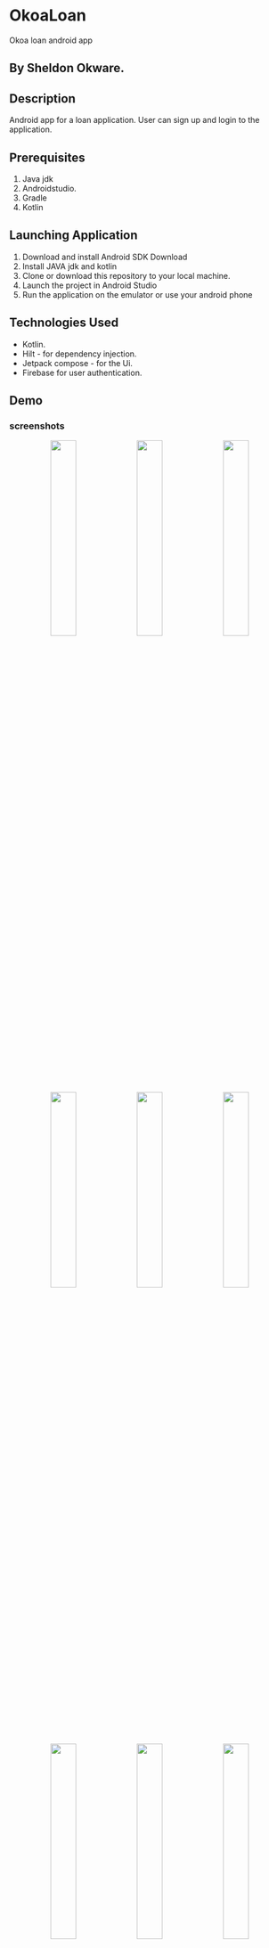 # OkoaLoan
Okoa loan android app

## By Sheldon Okware.

## Description
Android app for a loan application. User can sign up and login to the application.

## Prerequisites
1. Java jdk
2. Androidstudio.
3. Gradle
4. Kotlin

## Launching Application
1. Download and install Android SDK Download
2. Install JAVA jdk and kotlin
3. Clone or download this repository to your local machine.
4. Launch the project in Android Studio
5. Run the application on the emulator or use your android phone


## Technologies Used
* Kotlin.
* Hilt - for dependency injection.
* Jetpack compose - for the Ui.
* Firebase for user authentication.

## Demo
### screenshots
<p align="center">
<img src="https://user-images.githubusercontent.com/87479198/201694814-5643302d-d216-4554-80b2-1c0fd35a33f7.jpeg" width=30% height=30% >
<img src="https://user-images.githubusercontent.com/87479198/201694855-220ae5eb-e010-4917-b88e-572b4be77ef3.jpeg" width=30% height=30% >
<img src="https://user-images.githubusercontent.com/87479198/201694871-7779058c-56d2-4792-96e4-ead312cae408.jpeg" width=30% height=30% >
<img src="https://user-images.githubusercontent.com/87479198/201694912-c3f2dd03-a850-4ea9-a226-dd3b032f5396.jpeg" width=30% height=30% >
<img src="https://user-images.githubusercontent.com/87479198/201694954-ae40d4ea-3fbd-40cb-be89-1ed43675378a.jpeg" width=30% height=30% >
<img src="https://user-images.githubusercontent.com/87479198/201695902-144134da-26a1-4691-abb9-ee0cf1e88f24.jpeg" width=30% height=30% >
<img src="https://user-images.githubusercontent.com/87479198/201695024-dcd00c09-6157-42bf-98ac-04c28dbdc8fe.jpeg" width=30% height=30% >
<img src="https://user-images.githubusercontent.com/87479198/201695006-b4777580-e5f5-4319-a14d-4f0fedbb200f.jpeg" width=30% height=30% >
<img src="https://user-images.githubusercontent.com/87479198/201695050-80b154ac-a103-4e53-87ac-d9e5aacc43c8.jpeg" width=30% height=30% >
</p>


## Support and contact details
Email: lsheldon645@gmail.com


### License
* MIT
Copyright (c) 2022 Sheldon Okware
